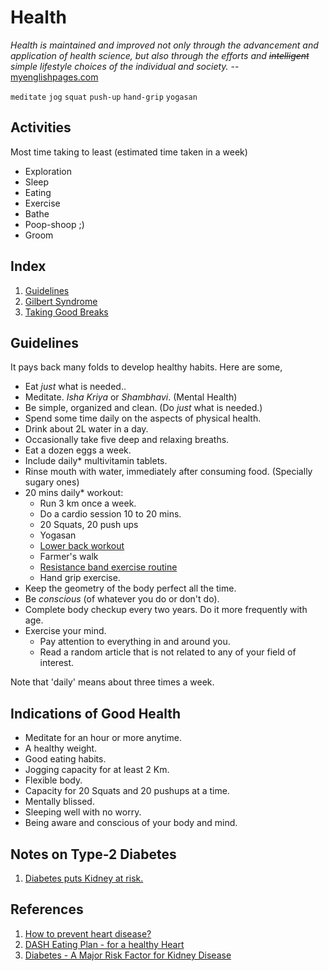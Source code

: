Health
====================
*Health is maintained and improved not only through the advancement and application of health science, but also through the efforts and <del>intelligent</del> _simple_  lifestyle choices of the individual and society.* -- [myenglishpages.com](https://www.myenglishpages.com/site_php_files/reading-health-tips.php)


`meditate` `jog` `squat` `push-up` `hand-grip` `yogasan`

## Activities
Most time taking to least (estimated time taken in a week)

* Exploration
* Sleep
* Eating
* Exercise
* Bathe
* Poop-shoop ;)
* Groom


## Index
1. [Guidelines](#guidelines)
2. [Gilbert Syndrome](gilbert_syndrome/index.html)
3. [Taking Good Breaks](https://zapier.com/blog/better-breaks/)

<a name="guidelines"></a>
## Guidelines

It pays back many folds to develop healthy habits. Here are some,

* Eat _just_ what is needed..
* Meditate. *Isha Kriya* or *Shambhavi*. (Mental Health)
* Be simple, organized and clean. (Do _just_ what is needed.)
* Spend some time daily on the aspects of physical health.
* Drink about 2L water in a day.
* Occasionally take five deep and relaxing breaths.
* Eat a dozen eggs a week.
* Include daily\* multivitamin tablets.
* Rinse mouth with water, immediately after consuming food. (Specially sugary ones)
* 20 mins daily\* workout:
   * Run 3 km once a week.
   * Do a cardio session 10 to 20 mins.
   * 20 Squats, 20 push ups
   * Yogasan
   * [Lower back workout](https://8fit.com/fitness/best-exercises-for-lower-back-pain-relief/)
   * Farmer's walk
   * [Resistance band exercise routine](https://www.youtube.com/watch?v=FLNaG45ZiiA)
   * Hand grip exercise.
* Keep the geometry of the body perfect all the time.
* Be _conscious_ (of whatever you do or don't do).
* Complete body checkup every two years. Do it more frequently with age.
* Exercise your mind.
   * Pay attention to everything in and around you.
   * Read a random article that is not related to any of your field of interest.

Note that 'daily' means about three times a week.

Indications of Good Health
---------------------------
* Meditate for an hour or more anytime.
* A healthy weight.
* Good eating habits.
* Jogging capacity for at least 2 Km.
* Flexible body.
* Capacity for 20 Squats and 20 pushups at a time.
* Mentally blissed.
* Sleeping well with no worry.
* Being aware and conscious of your body and mind.


## Notes on Type-2 Diabetes
1. [Diabetes puts Kidney at risk.][3]


References
--------------
1. [How to prevent heart disease?][1]
2. [DASH Eating Plan - for a healthy Heart][2]
3. [Diabetes - A Major Risk Factor for Kidney Disease][3]

[1]: https://medlineplus.gov/howtopreventheartdisease.html
[2]: https://medlineplus.gov/dasheatingplan.html
[3]: https://www.kidney.org/atoz/content/diabetes
<br/> <br/>


